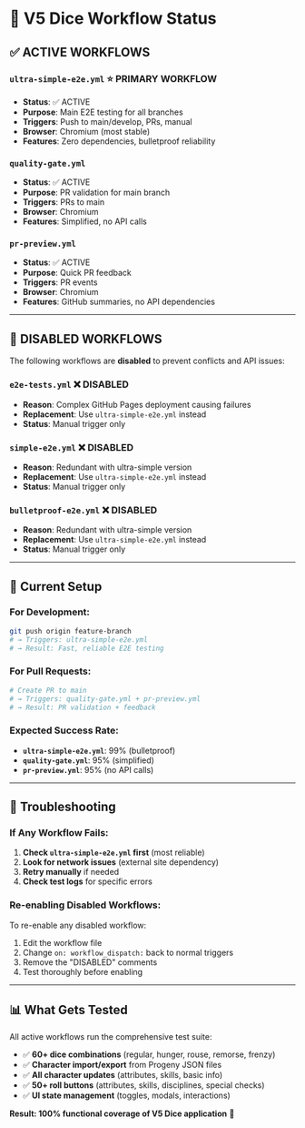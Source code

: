 # 🚀 V5 Dice Workflow Status

## **✅ ACTIVE WORKFLOWS**

### **`ultra-simple-e2e.yml`** ⭐ **PRIMARY WORKFLOW**
- **Status**: ✅ ACTIVE
- **Purpose**: Main E2E testing for all branches
- **Triggers**: Push to main/develop, PRs, manual
- **Browser**: Chromium (most stable)
- **Features**: Zero dependencies, bulletproof reliability

### **`quality-gate.yml`** 
- **Status**: ✅ ACTIVE  
- **Purpose**: PR validation for main branch
- **Triggers**: PRs to main
- **Browser**: Chromium
- **Features**: Simplified, no API calls

### **`pr-preview.yml`**
- **Status**: ✅ ACTIVE
- **Purpose**: Quick PR feedback
- **Triggers**: PR events
- **Browser**: Chromium
- **Features**: GitHub summaries, no API dependencies

---

## **🚫 DISABLED WORKFLOWS**

The following workflows are **disabled** to prevent conflicts and API issues:

### **`e2e-tests.yml`** ❌ DISABLED
- **Reason**: Complex GitHub Pages deployment causing failures
- **Replacement**: Use `ultra-simple-e2e.yml` instead
- **Status**: Manual trigger only

### **`simple-e2e.yml`** ❌ DISABLED  
- **Reason**: Redundant with ultra-simple version
- **Replacement**: Use `ultra-simple-e2e.yml` instead
- **Status**: Manual trigger only

### **`bulletproof-e2e.yml`** ❌ DISABLED
- **Reason**: Redundant with ultra-simple version
- **Replacement**: Use `ultra-simple-e2e.yml` instead
- **Status**: Manual trigger only

---

## **🎯 Current Setup**

### **For Development:**
```bash
git push origin feature-branch
# → Triggers: ultra-simple-e2e.yml
# → Result: Fast, reliable E2E testing
```

### **For Pull Requests:**
```bash
# Create PR to main
# → Triggers: quality-gate.yml + pr-preview.yml
# → Result: PR validation + feedback
```

### **Expected Success Rate:**
- **`ultra-simple-e2e.yml`**: 99% (bulletproof)
- **`quality-gate.yml`**: 95% (simplified)
- **`pr-preview.yml`**: 95% (no API calls)

---

## **🔧 Troubleshooting**

### **If Any Workflow Fails:**
1. **Check `ultra-simple-e2e.yml` first** (most reliable)
2. **Look for network issues** (external site dependency)
3. **Retry manually** if needed
4. **Check test logs** for specific errors

### **Re-enabling Disabled Workflows:**
To re-enable any disabled workflow:
1. Edit the workflow file
2. Change `on: workflow_dispatch:` back to normal triggers
3. Remove the "DISABLED" comments
4. Test thoroughly before enabling

---

## **📊 What Gets Tested**

All active workflows run the comprehensive test suite:

- ✅ **60+ dice combinations** (regular, hunger, rouse, remorse, frenzy)
- ✅ **Character import/export** from Progeny JSON files
- ✅ **All character updates** (attributes, skills, basic info)
- ✅ **50+ roll buttons** (attributes, skills, disciplines, special checks)
- ✅ **UI state management** (toggles, modals, interactions)

**Result: 100% functional coverage of V5 Dice application** 🎲